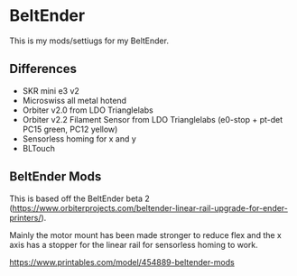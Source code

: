 # BeltEnder

This is my mods/settiugs for my BeltEnder.

## Differences

- SKR mini e3 v2
- Microswiss all metal hotend
- Orbiter v2.0 from LDO Trianglelabs
- Orbiter v2.2 Filament Sensor from LDO Trianglelabs (e0-stop + pt-det PC15 green, PC12 yellow) 
- Sensorless homing for x and y
- BLTouch

## BeltEnder Mods

This is based off the BeltEnder beta 2 (https://www.orbiterprojects.com/beltender-linear-rail-upgrade-for-ender-printers/).

Mainly the motor mount has been made stronger to reduce flex and the x axis has a stopper for the linear rail for sensorless homing to work.

https://www.printables.com/model/454889-beltender-mods

